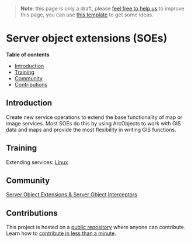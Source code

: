 > **Note**: this page is only a draft, please [feel free to help us](#contributions) to improve this page, you can use [this template](https://github.com/esri-es/awesome-arcgis/blob/master/RESOURCE_PAGE_TEMPLATE.md) to get some ideas.

# Server object extensions (SOEs)
<!-- START doctoc generated TOC please keep comment here to allow auto update -->
<!-- DON'T EDIT THIS SECTION, INSTEAD RE-RUN doctoc TO UPDATE -->
**Table of contents**

- [Introduction](#introduction)
- [Training](#training)
- [Community](#community)
- [Contributions](#contributions)

<!-- END doctoc generated TOC please keep comment here to allow auto update -->

## Introduction

Create new service operations to extend the base functionality of map or image services. Most SOEs do this by using ArcObjects to work with GIS data and maps and provide the most flexibility in writing GIS functions.


## Training

Extending services: [Linux](http://server.arcgis.com/en/server/latest/publish-services/linux/about-extending-services.htm#ESRI_SECTION1_10A299337E3C4F3197F02F5C142B9BA8)

## Community

[Server Object Extensions & Server Object Interceptors](https://community.esri.com/groups/server-object-extensions-server-object-interceptors)

## Contributions

This project is hosted on a [public repository](https://github.com/hhkaos/awesome-arcgis) where anyone can contribute. Learn how to [contribute in less than a minute](https://github.com/hhkaos/awesome-arcgis/blob/master/CONTRIBUTING.md#contributions).
